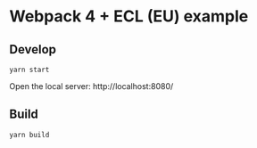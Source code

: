 # Webpack 4 + ECL (EU) example

## Develop

```shell
yarn start
```

Open the local server: http://localhost:8080/

## Build

```shell
yarn build
```
